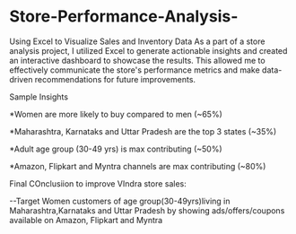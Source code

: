 # Store-Performance-Analysis-
Using Excel to Visualize Sales and Inventory Data
As a part of a store analysis project, I utilized Excel to generate actionable insights and created an interactive dashboard to showcase the results. 
This allowed me to effectively communicate the store's performance metrics and make data-driven recommendations for future improvements.

Sample Insights

*Women are more likely to buy compared to men (~65%)

*Maharashtra, Karnataks and Uttar Pradesh are the top 3 states (~35%)

*Adult age group (30-49 yrs) is max contributing (~50%)

*Amazon, Flipkart and Myntra channels are max contributing (~80%)

Final COnclusiion to improve VIndra store sales:

--Target Women customers of age group(30-49yrs)living in 
Maharashtra,Karnataks and Uttar Pradesh by showing
ads/offers/coupons available on Amazon, Flipkart and Myntra
